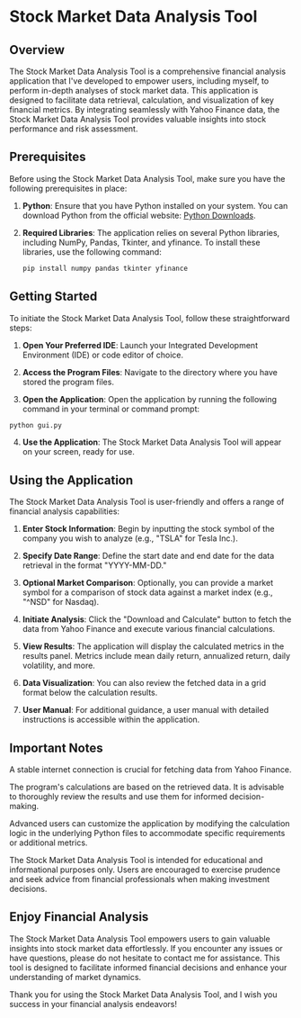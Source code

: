 # **Stock Market Data Analysis Tool**

## Overview

The Stock Market Data Analysis Tool is a comprehensive financial analysis application that I've developed to empower users, including myself, to perform in-depth analyses of stock market data. This application is designed to facilitate data retrieval, calculation, and visualization of key financial metrics. By integrating seamlessly with Yahoo Finance data, the Stock Market Data Analysis Tool provides valuable insights into stock performance and risk assessment.

## Prerequisites

Before using the Stock Market Data Analysis Tool, make sure you have the following prerequisites in place:

1. **Python**: Ensure that you have Python installed on your system. You can download Python from the official website: [Python Downloads](https://www.python.org/downloads/).

2. **Required Libraries**: The application relies on several Python libraries, including NumPy, Pandas, Tkinter, and yfinance. To install these libraries, use the following command:

   ```bash
   pip install numpy pandas tkinter yfinance
## Getting Started
To initiate the Stock Market Data Analysis Tool, follow these straightforward steps:

1. **Open Your Preferred IDE**: Launch your Integrated Development Environment (IDE) or code editor of choice.

2. **Access the Program Files**: Navigate to the directory where you have stored the program files.

3. **Open the Application**: Open the application by running the following command in your terminal or command prompt:

```bash
python gui.py
```
4. **Use the Application**: The Stock Market Data Analysis Tool will appear on your screen, ready for use.

## Using the Application
The Stock Market Data Analysis Tool is user-friendly and offers a range of financial analysis capabilities:

1. **Enter Stock Information**: Begin by inputting the stock symbol of the company you wish to analyze (e.g., "TSLA" for Tesla Inc.).

2. **Specify Date Range**: Define the start date and end date for the data retrieval in the format "YYYY-MM-DD."

3. **Optional Market Comparison**: Optionally, you can provide a market symbol for a comparison of stock data against a market index (e.g., "^NSD" for Nasdaq).

4. **Initiate Analysis**: Click the "Download and Calculate" button to fetch the data from Yahoo Finance and execute various financial calculations.

5. **View Results**: The application will display the calculated metrics in the results panel. Metrics include mean daily return, annualized return, daily volatility, and more.

6. **Data Visualization**: You can also review the fetched data in a grid format below the calculation results.

7. **User Manual**: For additional guidance, a user manual with detailed instructions is accessible within the application.

## Important Notes
A stable internet connection is crucial for fetching data from Yahoo Finance.

The program's calculations are based on the retrieved data. It is advisable to thoroughly review the results and use them for informed decision-making.

Advanced users can customize the application by modifying the calculation logic in the underlying Python files to accommodate specific requirements or additional metrics.

The Stock Market Data Analysis Tool is intended for educational and informational purposes only. Users are encouraged to exercise prudence and seek advice from financial professionals when making investment decisions.

## Enjoy Financial Analysis
The Stock Market Data Analysis Tool empowers users to gain valuable insights into stock market data effortlessly. If you encounter any issues or have questions, please do not hesitate to contact me for assistance. This tool is designed to facilitate informed financial decisions and enhance your understanding of market dynamics.

Thank you for using the Stock Market Data Analysis Tool, and I wish you success in your financial analysis endeavors!



